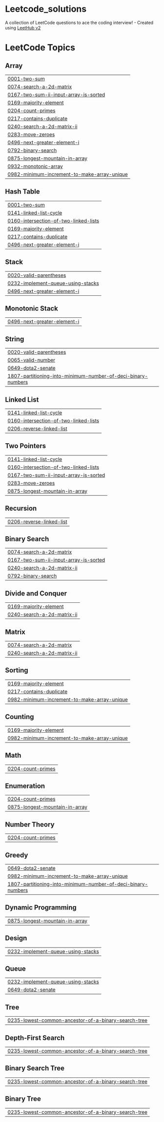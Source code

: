 # Leetcode_solutions
A collection of LeetCode questions to ace the coding interview! - Created using [LeetHub v2](https://github.com/arunbhardwaj/LeetHub-2.0)

<!---LeetCode Topics Start-->
# LeetCode Topics
## Array
|  |
| ------- |
| [0001-two-sum](https://github.com/AmanPatel470/Leetcode_solutions/tree/master/0001-two-sum) |
| [0074-search-a-2d-matrix](https://github.com/AmanPatel470/Leetcode_solutions/tree/master/0074-search-a-2d-matrix) |
| [0167-two-sum-ii-input-array-is-sorted](https://github.com/AmanPatel470/Leetcode_solutions/tree/master/0167-two-sum-ii-input-array-is-sorted) |
| [0169-majority-element](https://github.com/AmanPatel470/Leetcode_solutions/tree/master/0169-majority-element) |
| [0204-count-primes](https://github.com/AmanPatel470/Leetcode_solutions/tree/master/0204-count-primes) |
| [0217-contains-duplicate](https://github.com/AmanPatel470/Leetcode_solutions/tree/master/0217-contains-duplicate) |
| [0240-search-a-2d-matrix-ii](https://github.com/AmanPatel470/Leetcode_solutions/tree/master/0240-search-a-2d-matrix-ii) |
| [0283-move-zeroes](https://github.com/AmanPatel470/Leetcode_solutions/tree/master/0283-move-zeroes) |
| [0496-next-greater-element-i](https://github.com/AmanPatel470/Leetcode_solutions/tree/master/0496-next-greater-element-i) |
| [0792-binary-search](https://github.com/AmanPatel470/Leetcode_solutions/tree/master/0792-binary-search) |
| [0875-longest-mountain-in-array](https://github.com/AmanPatel470/Leetcode_solutions/tree/master/0875-longest-mountain-in-array) |
| [0932-monotonic-array](https://github.com/AmanPatel470/Leetcode_solutions/tree/master/0932-monotonic-array) |
| [0982-minimum-increment-to-make-array-unique](https://github.com/AmanPatel470/Leetcode_solutions/tree/master/0982-minimum-increment-to-make-array-unique) |
## Hash Table
|  |
| ------- |
| [0001-two-sum](https://github.com/AmanPatel470/Leetcode_solutions/tree/master/0001-two-sum) |
| [0141-linked-list-cycle](https://github.com/AmanPatel470/Leetcode_solutions/tree/master/0141-linked-list-cycle) |
| [0160-intersection-of-two-linked-lists](https://github.com/AmanPatel470/Leetcode_solutions/tree/master/0160-intersection-of-two-linked-lists) |
| [0169-majority-element](https://github.com/AmanPatel470/Leetcode_solutions/tree/master/0169-majority-element) |
| [0217-contains-duplicate](https://github.com/AmanPatel470/Leetcode_solutions/tree/master/0217-contains-duplicate) |
| [0496-next-greater-element-i](https://github.com/AmanPatel470/Leetcode_solutions/tree/master/0496-next-greater-element-i) |
## Stack
|  |
| ------- |
| [0020-valid-parentheses](https://github.com/AmanPatel470/Leetcode_solutions/tree/master/0020-valid-parentheses) |
| [0232-implement-queue-using-stacks](https://github.com/AmanPatel470/Leetcode_solutions/tree/master/0232-implement-queue-using-stacks) |
| [0496-next-greater-element-i](https://github.com/AmanPatel470/Leetcode_solutions/tree/master/0496-next-greater-element-i) |
## Monotonic Stack
|  |
| ------- |
| [0496-next-greater-element-i](https://github.com/AmanPatel470/Leetcode_solutions/tree/master/0496-next-greater-element-i) |
## String
|  |
| ------- |
| [0020-valid-parentheses](https://github.com/AmanPatel470/Leetcode_solutions/tree/master/0020-valid-parentheses) |
| [0065-valid-number](https://github.com/AmanPatel470/Leetcode_solutions/tree/master/0065-valid-number) |
| [0649-dota2-senate](https://github.com/AmanPatel470/Leetcode_solutions/tree/master/0649-dota2-senate) |
| [1807-partitioning-into-minimum-number-of-deci-binary-numbers](https://github.com/AmanPatel470/Leetcode_solutions/tree/master/1807-partitioning-into-minimum-number-of-deci-binary-numbers) |
## Linked List
|  |
| ------- |
| [0141-linked-list-cycle](https://github.com/AmanPatel470/Leetcode_solutions/tree/master/0141-linked-list-cycle) |
| [0160-intersection-of-two-linked-lists](https://github.com/AmanPatel470/Leetcode_solutions/tree/master/0160-intersection-of-two-linked-lists) |
| [0206-reverse-linked-list](https://github.com/AmanPatel470/Leetcode_solutions/tree/master/0206-reverse-linked-list) |
## Two Pointers
|  |
| ------- |
| [0141-linked-list-cycle](https://github.com/AmanPatel470/Leetcode_solutions/tree/master/0141-linked-list-cycle) |
| [0160-intersection-of-two-linked-lists](https://github.com/AmanPatel470/Leetcode_solutions/tree/master/0160-intersection-of-two-linked-lists) |
| [0167-two-sum-ii-input-array-is-sorted](https://github.com/AmanPatel470/Leetcode_solutions/tree/master/0167-two-sum-ii-input-array-is-sorted) |
| [0283-move-zeroes](https://github.com/AmanPatel470/Leetcode_solutions/tree/master/0283-move-zeroes) |
| [0875-longest-mountain-in-array](https://github.com/AmanPatel470/Leetcode_solutions/tree/master/0875-longest-mountain-in-array) |
## Recursion
|  |
| ------- |
| [0206-reverse-linked-list](https://github.com/AmanPatel470/Leetcode_solutions/tree/master/0206-reverse-linked-list) |
## Binary Search
|  |
| ------- |
| [0074-search-a-2d-matrix](https://github.com/AmanPatel470/Leetcode_solutions/tree/master/0074-search-a-2d-matrix) |
| [0167-two-sum-ii-input-array-is-sorted](https://github.com/AmanPatel470/Leetcode_solutions/tree/master/0167-two-sum-ii-input-array-is-sorted) |
| [0240-search-a-2d-matrix-ii](https://github.com/AmanPatel470/Leetcode_solutions/tree/master/0240-search-a-2d-matrix-ii) |
| [0792-binary-search](https://github.com/AmanPatel470/Leetcode_solutions/tree/master/0792-binary-search) |
## Divide and Conquer
|  |
| ------- |
| [0169-majority-element](https://github.com/AmanPatel470/Leetcode_solutions/tree/master/0169-majority-element) |
| [0240-search-a-2d-matrix-ii](https://github.com/AmanPatel470/Leetcode_solutions/tree/master/0240-search-a-2d-matrix-ii) |
## Matrix
|  |
| ------- |
| [0074-search-a-2d-matrix](https://github.com/AmanPatel470/Leetcode_solutions/tree/master/0074-search-a-2d-matrix) |
| [0240-search-a-2d-matrix-ii](https://github.com/AmanPatel470/Leetcode_solutions/tree/master/0240-search-a-2d-matrix-ii) |
## Sorting
|  |
| ------- |
| [0169-majority-element](https://github.com/AmanPatel470/Leetcode_solutions/tree/master/0169-majority-element) |
| [0217-contains-duplicate](https://github.com/AmanPatel470/Leetcode_solutions/tree/master/0217-contains-duplicate) |
| [0982-minimum-increment-to-make-array-unique](https://github.com/AmanPatel470/Leetcode_solutions/tree/master/0982-minimum-increment-to-make-array-unique) |
## Counting
|  |
| ------- |
| [0169-majority-element](https://github.com/AmanPatel470/Leetcode_solutions/tree/master/0169-majority-element) |
| [0982-minimum-increment-to-make-array-unique](https://github.com/AmanPatel470/Leetcode_solutions/tree/master/0982-minimum-increment-to-make-array-unique) |
## Math
|  |
| ------- |
| [0204-count-primes](https://github.com/AmanPatel470/Leetcode_solutions/tree/master/0204-count-primes) |
## Enumeration
|  |
| ------- |
| [0204-count-primes](https://github.com/AmanPatel470/Leetcode_solutions/tree/master/0204-count-primes) |
| [0875-longest-mountain-in-array](https://github.com/AmanPatel470/Leetcode_solutions/tree/master/0875-longest-mountain-in-array) |
## Number Theory
|  |
| ------- |
| [0204-count-primes](https://github.com/AmanPatel470/Leetcode_solutions/tree/master/0204-count-primes) |
## Greedy
|  |
| ------- |
| [0649-dota2-senate](https://github.com/AmanPatel470/Leetcode_solutions/tree/master/0649-dota2-senate) |
| [0982-minimum-increment-to-make-array-unique](https://github.com/AmanPatel470/Leetcode_solutions/tree/master/0982-minimum-increment-to-make-array-unique) |
| [1807-partitioning-into-minimum-number-of-deci-binary-numbers](https://github.com/AmanPatel470/Leetcode_solutions/tree/master/1807-partitioning-into-minimum-number-of-deci-binary-numbers) |
## Dynamic Programming
|  |
| ------- |
| [0875-longest-mountain-in-array](https://github.com/AmanPatel470/Leetcode_solutions/tree/master/0875-longest-mountain-in-array) |
## Design
|  |
| ------- |
| [0232-implement-queue-using-stacks](https://github.com/AmanPatel470/Leetcode_solutions/tree/master/0232-implement-queue-using-stacks) |
## Queue
|  |
| ------- |
| [0232-implement-queue-using-stacks](https://github.com/AmanPatel470/Leetcode_solutions/tree/master/0232-implement-queue-using-stacks) |
| [0649-dota2-senate](https://github.com/AmanPatel470/Leetcode_solutions/tree/master/0649-dota2-senate) |
## Tree
|  |
| ------- |
| [0235-lowest-common-ancestor-of-a-binary-search-tree](https://github.com/AmanPatel470/Leetcode_solutions/tree/master/0235-lowest-common-ancestor-of-a-binary-search-tree) |
## Depth-First Search
|  |
| ------- |
| [0235-lowest-common-ancestor-of-a-binary-search-tree](https://github.com/AmanPatel470/Leetcode_solutions/tree/master/0235-lowest-common-ancestor-of-a-binary-search-tree) |
## Binary Search Tree
|  |
| ------- |
| [0235-lowest-common-ancestor-of-a-binary-search-tree](https://github.com/AmanPatel470/Leetcode_solutions/tree/master/0235-lowest-common-ancestor-of-a-binary-search-tree) |
## Binary Tree
|  |
| ------- |
| [0235-lowest-common-ancestor-of-a-binary-search-tree](https://github.com/AmanPatel470/Leetcode_solutions/tree/master/0235-lowest-common-ancestor-of-a-binary-search-tree) |
<!---LeetCode Topics End-->